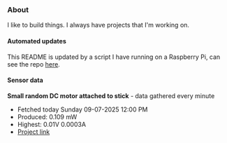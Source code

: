 ### About
I like to build things. I always have projects that I'm working on.

#### Automated updates
This README is updated by a script I have running on a Raspberry Pi, can see the repo [here](https://github.com/jdc-cunningham/raspi-git-repo-updater).

#### Sensor data


**Small random DC motor attached to stick** - data gathered every minute
- Fetched today Sunday 09-07-2025 12:00 PM
- Produced: 0.109 mW
- Highest: 0.01V 0.0003A
- [Project link](https://github.com/jdc-cunningham/turbine-raspi)